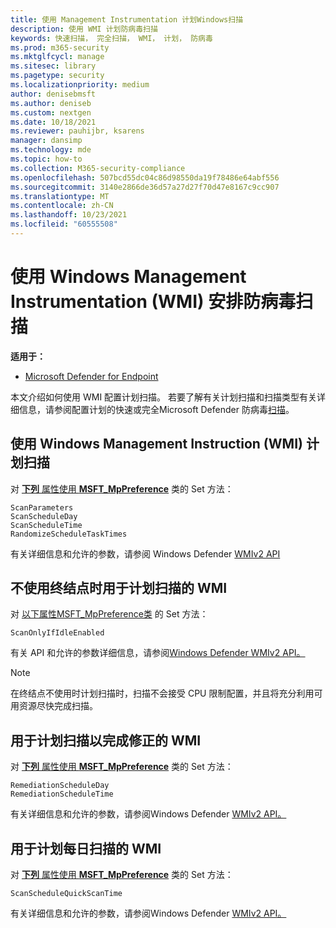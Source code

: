 ```yaml
---
title: 使用 Management Instrumentation 计划Windows扫描
description: 使用 WMI 计划防病毒扫描
keywords: 快速扫描， 完全扫描， WMI， 计划， 防病毒
ms.prod: m365-security
ms.mktglfcycl: manage
ms.sitesec: library
ms.pagetype: security
ms.localizationpriority: medium
author: denisebmsft
ms.author: deniseb
ms.custom: nextgen
ms.date: 10/18/2021
ms.reviewer: pauhijbr, ksarens
manager: dansimp
ms.technology: mde
ms.topic: how-to
ms.collection: M365-security-compliance
ms.openlocfilehash: 507bcd55dc04c86d98550da19f78486e64abf556
ms.sourcegitcommit: 3140e2866de36d57a27d27f70d47e8167c9cc907
ms.translationtype: MT
ms.contentlocale: zh-CN
ms.lasthandoff: 10/23/2021
ms.locfileid: "60555508"
---
```

# <a name="schedule-antivirus-scans-using-windows-management-instrumentation-wmi"></a>使用 Windows Management Instrumentation (WMI) 安排防病毒扫描

**适用于：**

- [Microsoft Defender for Endpoint](/microsoft-365/security/defender-endpoint/)

本文介绍如何使用 WMI 配置计划扫描。 若要了解有关计划扫描和扫描类型有关详细信息，请参阅配置计划的快速或完全Microsoft Defender 防病毒[扫描](schedule-antivirus-scans.md)。 

## <a name="use-windows-management-instruction-wmi-to-schedule-scans"></a>使用 Windows Management Instruction (WMI) 计划扫描

对 [**下列** 属性使用 **MSFT_MpPreference**](/previous-versions/windows/desktop/legacy/dn455323(v=vs.85)) 类的 Set 方法：

```WMI
ScanParameters
ScanScheduleDay
ScanScheduleTime
RandomizeScheduleTaskTimes
```

有关详细信息和允许的参数，请参阅 Windows Defender [WMIv2 API](/previous-versions/windows/desktop/defender/windows-defender-wmiv2-apis-portal)

## <a name="wmi-for-scheduling-scans-when-an-endpoint-is-not-in-use"></a>不使用终结点时用于计划扫描的 WMI

对 [以下属性MSFT_MpPreference类](/previous-versions/windows/desktop/legacy/dn455323(v=vs.85)) 的 Set 方法：

```WMI
ScanOnlyIfIdleEnabled
```

有关 API 和允许的参数详细信息，请参阅[Windows Defender WMIv2 API。](/previous-versions/windows/desktop/defender/windows-defender-wmiv2-apis-portal)

> [!NOTE]
> 在终结点不使用时计划扫描时，扫描不会接受 CPU 限制配置，并且将充分利用可用资源尽快完成扫描。


## <a name="wmi-for-scheduling-scans-to-complete-remediation"></a>用于计划扫描以完成修正的 WMI

对 [**下列** 属性使用 **MSFT_MpPreference**](/previous-versions/windows/desktop/legacy/dn455323(v=vs.85)) 类的 Set 方法：

```WMI
RemediationScheduleDay
RemediationScheduleTime
```

有关详细信息和允许的参数，请参阅Windows Defender [WMIv2 API。](/previous-versions/windows/desktop/defender/windows-defender-wmiv2-apis-portal)

## <a name="wmi-for-scheduling-daily-scans"></a>用于计划每日扫描的 WMI

对 [**下列** 属性使用 **MSFT_MpPreference**](/previous-versions/windows/desktop/legacy/dn455323(v=vs.85)) 类的 Set 方法：

```WMI
ScanScheduleQuickScanTime
```

有关详细信息和允许的参数，请参阅Windows Defender [WMIv2 API。](/previous-versions/windows/desktop/defender/windows-defender-wmiv2-apis-portal)

